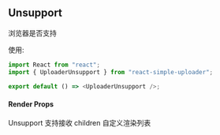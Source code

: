 ## Unsupport

浏览器是否支持

使用:

```ts
import React from "react";
import { UploaderUnsupport } from "react-simple-uploader";

export default () => <UploaderUnsupport />;
```

#### Render Props

Unsupport 支持接收 children 自定义渲染列表

